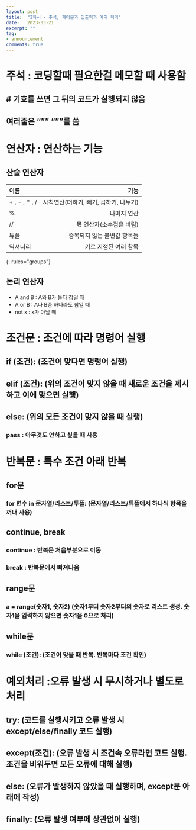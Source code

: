```yaml
---
layout: post
title:  "2차시 - 주석, 제어문과 입출력과 예외 처리"
date:   2023-03-21
excerpt: ""
tag:
- announcement
comments: true
---
```


# 주석 : 코딩할때 필요한걸 메모할 때 사용함

## # 기호를 쓰면 그 뒤의 코드가 실행되지 않음

## 여러줄은 “”” “””를 씀

# 연산자 : 연산하는 기능

## 산술 연산자

| 이름 | 기능 |
|:--------|--------:|
| + , - , * , / | 사칙연산(더하기, 빼기, 곱하기, 나누기) |
| % | 나머지 연산 |
| // | 몫 연산자(소수점은 버림) |
| 튜플 | 중복되지 않는 불변값 항목들 |
| 딕셔너리 | 키로 지정된 여러 항목 |
{: rules="groups"}

## 논리 연산자
* A and B : A와 B가 둘다 참일 때
* A or B : A나 B중 하나라도 참일 때
* not x : x가 아닐 때

# 조건문 : 조건에 따라 명령어 실행

## if (조건): (조건이 맞다면 명령어 실행)
## elif (조건): (위의 조건이 맞지 않을 때 새로운 조건을 제시하고 이에 맞으면 실행)
## else: (위의 모든 조건이 맞지 않을 때 실행)

### pass : 아무것도 안하고 싶을 때 사용

# 반복문 : 특수 조건 아래 반복

## for문
### for 변수 in 문자열/리스트/투플: (문자열/리스트/튜플에서 하나씩 항목을 꺼내 사용)

## continue, break
### continue : 반복문 처음부분으로 이동
### break : 반복문에서 빠져나옴

## range문
### a = range(숫자1, 숫자2) (숫자1부터 숫자2부터의 숫자로 리스트 생성. 숫자1을 입력하지 않으면 숫자1을 0으로 처리)

## while문
### while (조건): (조건이 맞을 때 반복. 반복마다 조건 확인)

# 예외처리 :오류 발생 시 무시하거나 별도로 처리
## try: (코드를 실행시키고 오류 발생 시 except/else/finally 코드 실행)
## except(조건): (오류 발생 시 조건속 오류라면 코드 실행. 조건을 비워두면 모든 오류에 대해 실행)
## else: (오류가 발생하지 않았을 때 실행하며, except문 아래에 작성)
## finally: (오류 발생 여부에 상관없이 실행)
